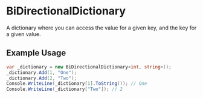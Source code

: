 # BiDirectionalDictionary

A dictionary where you can access the value for a given key, and the key for a given value.

## Example Usage

```csharp
var _dictionary = new BiDirectionalDictionary<int, string>();
_dictionary.Add(1, "One");
_dictionary.Add(2, "Two");
Console.WriteLine(_dictionary[1].ToString()); // One
Console.WriteLine(_dictionary["Two"]); // 2

```
